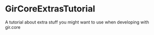 # GirCoreExtrasTutorial
A tutorial about extra stuff you might want to use when developing with gir.core

